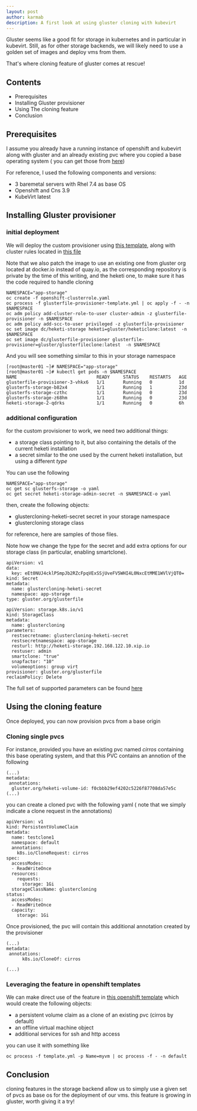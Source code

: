 ```yaml
---
layout: post
author: karmab
description: A first look at using gluster cloning with kubevirt
---
```


Gluster seems like a good fit for storage in kubernetes and in particular in kubevirt. Still, as for other storage backends, we will likely need to use a golden set of images and deploy vms from them.

That's where cloning feature of gluster comes at rescue!

## Contents

* Prerequisites
* Installing Gluster provisioner
* Using The cloning feature
* Conclusion

## Prerequisites

I assume you already have a running instance of openshift and kubevirt along with gluster and an already existing pvc where you copied a base operating system ( you can get those from [here](https://docs.openstack.org/image-guide/obtain-images.html))

For reference, I used the following components and versions:

* 3 baremetal servers with Rhel 7.4 as base OS
* Openshift and Cns 3.9
* KubeVirt latest

## Installing Gluster provisioner

### initial deployment

We will deploy the custom provisioner using [this template](../assets/2018-05-16-use-glustercloning-with-kubevirt/glusterfile-provisioner-template.yml), along with cluster rules located in [this file](../assets/2018-05-16-use-glustercloning-with-kubevirt/openshift-clusterrole.yaml)


Note that we also patch the image to use an existing one from gluster org located at docker.io instead of quay.io, as the corresponding repository is private by the time of this writing, and the heketi one, to make sure it has the code required to handle cloning

```
NAMESPACE="app-storage"
oc create -f openshift-clusterrole.yaml
oc process -f glusterfile-provisioner-template.yml | oc apply -f - -n $NAMESPACE
oc adm policy add-cluster-role-to-user cluster-admin -z glusterfile-provisioner -n $NAMESPACE
oc adm policy add-scc-to-user privileged -z glusterfile-provisioner
oc set image dc/heketi-storage heketi=gluster/heketiclone:latest  -n $NAMESPACE
oc set image dc/glusterfile-provisioner glusterfile-provisioner=gluster/glusterfileclone:latest  -n $NAMESPACE
```

And you will see something similar to this in your storage namespace

```
[root@master01 ~]# NAMESPACE="app-storage"
[root@master01 ~]# kubectl get pods -n $NAMESPACE
NAME                              READY     STATUS    RESTARTS   AGE
glusterfile-provisioner-3-vhkx6   1/1       Running   0          1d
glusterfs-storage-b82x4           1/1       Running   1          23d
glusterfs-storage-czthc           1/1       Running   0          23d
glusterfs-storage-z68hm           1/1       Running   0          23d
heketi-storage-2-qdrks            1/1       Running   0          6h
```

### additional configuration

for the custom provisioner to work, we need two additional things:

- a storage class pointing to it, but also containing the details of the current heketi installation
- a secret similar to the one used by the current heketi installation, but using a different *type*


You can use the following
```
NAMESPACE="app-storage"
oc get sc glusterfs-storage -o yaml
oc get secret heketi-storage-admin-secret -n $NAMESPACE-o yaml
```

then, create the following objects:

- glustercloning-heketi-secret secret in your storage namespace
- glustercloning storage class

for reference, here are samples of those files.

Note how we change the type for the secret and add extra options for our storage class (in particular, enabling smartclone).

```
apiVersion: v1
data:
  key: eEt0NUJ4cklPSmpJb2RZcFpqVExSSjUveFV5WHI4L0NxcEtMME1WVlVjQT0=
kind: Secret
metadata:
  name: glustercloning-heketi-secret
  namespace: app-storage
type: gluster.org/glusterfile
```

```
apiVersion: storage.k8s.io/v1
kind: StorageClass
metadata:
  name: glustercloning
parameters:
  restsecretname: glustercloning-heketi-secret
  restsecretnamespace: app-storage
  resturl: http://heketi-storage.192.168.122.10.xip.io
  restuser: admin
  smartclone: "true"
  snapfactor: "10"
  volumeoptions: group virt
provisioner: gluster.org/glusterfile
reclaimPolicy: Delete
```

The full set of supported parameters can be found [here](https://github.com/kubernetes-incubator/external-storage/blob/master/gluster/file/README.md)


## Using the cloning feature

Once deployed, you can now provision pvcs from a base origin

### Cloning single pvcs

For instance, provided you have an existing pvc named *cirros* containing this base operating system, and that this PVC contains an annotion of the following

```
(...)
metadata:
 annotations:
  gluster.org/heketi-volume-id: f0cbbb29ef4202c5226f87708da57e5c
(...)
```

 you can create a cloned pvc with the following yaml ( note that we simply indicate a clone request in the annotations)

```
apiVersion: v1
kind: PersistentVolumeClaim
metadata:
  name: testclone1
  namespace: default
  annotations:
    k8s.io/CloneRequest: cirros
spec:
  accessModes:
  - ReadWriteOnce
  resources:
    requests:
      storage: 1Gi
  storageClassName: glustercloning
status:
  accessModes:
  - ReadWriteOnce
  capacity:
    storage: 1Gi
```

Once provisioned, the pvc will contain this additional annotation created by the provisioner

```
(...)
metadata:
 annotations:
      k8s.io/CloneOf: cirros

(...)
```

### Leveraging the feature in openshift templates

We can make direct use of the feature in [this openshift template](../assets/2018-05-16-use-glustercloning-with-kubevirt/template.yml) which would create the following objects:

- a persistent volume claim as a clone of an existing pvc (cirros by default)
- an offline virtual machine object
- additional services for ssh and http access

you can use it with something like

```
oc process -f template.yml -p Name=myvm | oc process -f - -n default
```

## Conclusion

cloning features in the storage backend allow us to simply use a given set of pvcs as base os for the deployment of our vms. this feature is growing in gluster, worth giving it a try!
